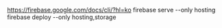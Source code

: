 https://firebase.google.com/docs/cli/?hl=ko
firebase serve --only hosting
firebase deploy --only hosting,storage
